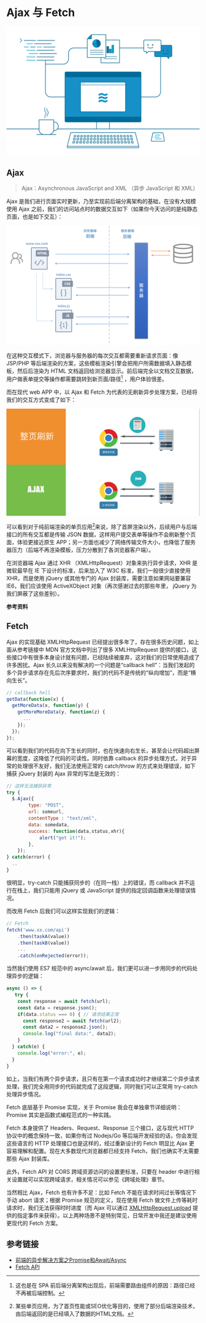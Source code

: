 # Ajax 与 Fetch

![web-interactive](web-interactive.png)

## Ajax 

> Ajax：Asynchronous JavaScript and XML （异步 JavaScript 和 XML）

Ajax 是我们进行页面实时更新，乃至实现前后端分离架构的基础，在没有大规模使用 Ajax 之前，我们的访问站点时的数据交互如下（如果你今天访问的是纯静态页面，也是如下交互）：

![static-web](static-web.png)

在这种交互模式下，浏览器与服务器的每次交互都需要重新请求页面：像 JSP/PHP 等后端渲染的方案，这些模板渲染引擎会把用户所需数据填入静态模板，然后后渲染为 HTML 文档返回给浏览器显示。前后端完全以文档交互数据，用户做表单提交等操作都需要跳转到新页面/路径[^1] ，用户体验很差。

[^1]: 这也是在 SPA 前后端分离架构出现后，前端需要路由组件的原因：路径已经不再被后端控制。

而在现代 web APP 中，以 Ajax 和 Fetch 为代表的无刷新异步处理方案，已经将我们的交互方式变成了如下：

![static-vs-ajax](static-vs-ajax.png)

可以看到对于纯前端渲染的单页应用[^2]来说，除了首屏渲染以外，后续用户与后端接口的所有交互都是传输 JSON 数据，这样用户提交表单等操作不会刷新整个页面，体验更接近原生 APP；另一方面也减少了网络传输文件大小，也降低了服务器压力（后端不再渲染模板，压力分散到了各浏览器客户端）。

[^2]: 某些单页应用，为了首页性能或SEO优化等目的，使用了部分后端渲染技术，由后端返回的是已经填入了数据的HTML文档。

在浏览器端 Ajax 通过 XHR （XMLHttpRequest）对象来执行异步请求，XHR 是微软最早在 IE 下设计的标准，后来加入了 W3C 标准，我们一般很少直接使用 XHR，而是使用 jQuery 或其他专门的 Ajax 封装库，需要注意如果网站要兼容 IE6，我们应该使用 ActiveXObject 对象（再次感谢过去的那些年里， jQuery 为我们屏蔽了这些差别）。

**参考资料**

[XMLHttpRequest 文档]: https://developer.mozilla.org/zh-CN/docs/Web/API/XMLHttpRequest
[Ajax 文档]: http://www.runoob.com/ajax/ajax-intro.html

## Fetch

Ajax 的实现基础 XMLHttpRequest 已经提出很多年了，存在很多历史问题，如上面从参考链接中 MDN 官方文档中列出了很多 XMLHttpRequest 提供的接口，这些接口中有很多本身设计就有问题，已经陆续被废弃，这对我们的日常使用造成了许多困扰。Ajax 长久以来没有解决的一个问题是“callback hell”：当我们发起的多个异步请求存在先后次序要求时，我们的代码不是传统的“纵向增加”，而是“横向生长”。

```javascript
// callback hell
getData(function(x) {
  getMoreData(x, function(y) {
    getMoreMoreData(y, function(z) {
      ...
    });
  });
});
```

可以看到我们的代码在向下生长的同时，也在快速向右生长，甚至会让代码超出屏幕的宽度，这降低了代码的可读性。同时依靠 callback 的异步处理方式，对于异常的处理很不友好，我们无法使用正常的 catch/throw 的方式来处理错误，如下捕获 jQuery 封装的 Ajax 异常的写法是无效的：

```javascript
// 这样无法捕获异常
try {
  $.Ajax({
        type: "POST",
        url: someurl,
        contentType : "text/xml",
        data: somedata,
        success: function(data,status,xhr){
            alert("get it!");
        },
    });
} catch(error) {
  ..
}
```

很明显，try-catch 只能捕获同步的（在同一栈）上的错误，而 callback 并不运行在栈上，我们只能用 jQuery 或 JavaScript 提供的指定回调函数来处理错误情况。

而改用 Fetch 后我们可以这样实现我们的逻辑：

```javascript
// Fetch
fetch('www.xx.com/api')
	.then(taskA(value))
	.then(taskB(value))
	...
    .catch(onRejected(error));
```

当然我们使用 ES7 规范中的 async/await 后，我们更可以进一步用同步的代码处理异步的逻辑：

```javascript
async () => {
   try {
    const response = await fetch(url);
    const data = response.json();
    if(data.status === 0) { // 请求结果正常
	  const response2 = await fetch(url2);
      const data2 = response2.json();
      console.log("final data:", data2);
    }
  } catch(e) {
    console.log("error:", e);
  } 
}
```

如上，当我们有两个异步请求，且只有在第一个请求成功时才继续第二个异步请求处理，我们完全用同步的代码就完成了这段逻辑，同时我们可以正常用 try-catch 处理异步情况。

Fetch 底层基于 Promise 实现，关于 Promise 我会在单独章节详细说明：Promise 其实是函数式编程范式的一种实践。

Fetch 本身提供了 Headers、Request、Response 三个接口，这与现代 HTTP 协议中的概念保持一致，如果你有过 Nodejs/Go 等后端开发经验的话，你会发现这些语言的 HTTP 处理接口也是这样的，经过重新设计的 Fetch 明显比 Ajax 更容易理解和配置。现在大多数现代浏览器都已经支持 Fetch，我们也确实不太需要那些 Ajax 封装库。

此外，Fetch API 对 CORS 跨域资源访问的设置更标准，只要在 header 中进行相关设置就可以实现跨域请求，相关情况可以参见《跨域处理》章节。

当然相比 Ajax，Fetch 也有许多不足：比如 Fetch 不能在请求时间过长等情况下手动 abort 请求；根据 Promise 规范的定义，现在使用 Fetch 做文件上传等耗时请求时，我们无法获得时时进度（而 Ajax 可以通过 [XMLHttpRequest.upload](https://developer.mozilla.org/zh-CN/docs/Web/API/XMLHttpRequest/upload) 提供的指定事件来获得）。以上两种场景不是特别常见，日常开发中我还是建议使用更现代的 Fetch 方案。

## 参考链接

- [前端的异步解决方案之Promise和Await/Async](https://scq000.github.io/2016/11/05/%E5%89%8D%E7%AB%AF%E7%9A%84%E5%BC%82%E6%AD%A5%E8%A7%A3%E5%86%B3%E6%96%B9%E6%A1%88%E4%B9%8BPromise%E5%92%8CAwait-Async/)
- [Fetch API](https://developer.mozilla.org/zh-CN/docs/Web/API/Fetch_API)



